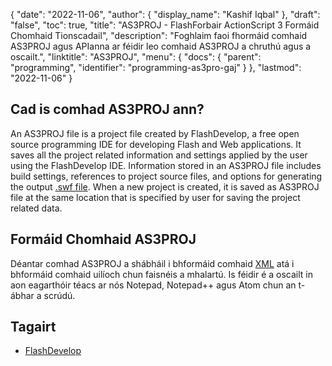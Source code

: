 {
  "date": "2022-11-06",
  "author": {
    "display_name": "Kashif Iqbal"
},
  "draft": "false",
  "toc": true,
  "title": "AS3PROJ - FlashForbair ActionScript 3 Formáid Chomhaid Tionscadail",
  "description": "Foghlaim faoi fhormáid comhaid AS3PROJ agus APIanna ar féidir leo comhaid AS3PROJ a chruthú agus a oscailt.",
  "linktitle": "AS3PROJ",
  "menu": {
    "docs": {
      "parent": "programming",
      "identifier": "programming-as3pro-gaj"
}
},
  "lastmod": "2022-11-06"
}

## Cad is comhad AS3PROJ ann?

An AS3PROJ file is a project file created by FlashDevelop, a free open source programming IDE for developing Flash and Web applications. It saves all the project related information and settings applied by the user using the FlashDevelop IDE. Information stored in an AS3PROJ file includes build settings, references to project source files, and options for generating the output [.swf file](/page-description-language/swf/). When a new project is created, it is saved as AS3PROJ file at the same location that is specified by user for saving the project related data.

## Formáid Chomhaid AS3PROJ

Déantar comhad AS3PROJ a shábháil i bhformáid comhaid [XML](/web/xml/) atá i bhformáid comhaid uilíoch chun faisnéis a mhalartú. Is féidir é a oscailt in aon eagarthóir téacs ar nós Notepad, Notepad++ agus Atom chun an t-ábhar a scrúdú.

## Tagairt

* [FlashDevelop]( https://www.flashdevelop.org/)


